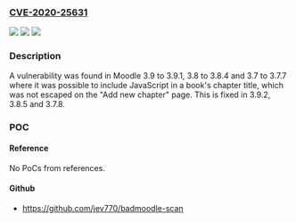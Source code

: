 ### [CVE-2020-25631](https://cve.mitre.org/cgi-bin/cvename.cgi?name=CVE-2020-25631)
![](https://img.shields.io/static/v1?label=Product&message=Moodle&color=blue)
![](https://img.shields.io/static/v1?label=Version&message=%3D%203.9%20to%203.9.1%2C%203.8%20to%203.8.4%20and%203.7%20to%203.7.7%20&color=brighgreen)
![](https://img.shields.io/static/v1?label=Vulnerability&message=CWE-79&color=brighgreen)

### Description

A vulnerability was found in Moodle 3.9 to 3.9.1, 3.8 to 3.8.4 and 3.7 to 3.7.7 where it was possible to include JavaScript in a book's chapter title, which was not escaped on the "Add new chapter" page. This is fixed in 3.9.2, 3.8.5 and 3.7.8.

### POC

#### Reference
No PoCs from references.

#### Github
- https://github.com/jev770/badmoodle-scan

